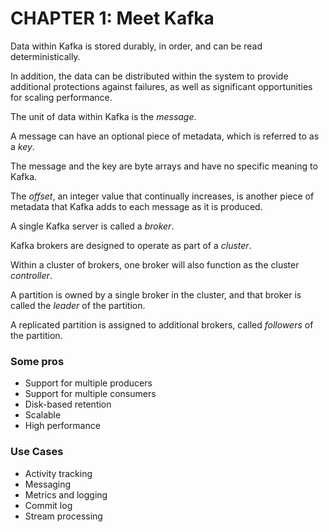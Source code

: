# CHAPTER 1: Meet Kafka

Data within Kafka is stored durably, in order, and can be read deterministically.

In addition, the data can be distributed within the system to provide additional protections against failures, as well
as significant opportunities for scaling performance.

The unit of data within Kafka is the _message_.

A message can have an optional piece of metadata, which is referred to as a _key_.

The message and the key are byte arrays and have no specific meaning to Kafka.

The _offset_, an integer value that continually increases, is another piece of metadata that Kafka adds to each message
as it is produced.

A single Kafka server is called a _broker_.

Kafka brokers are designed to operate as part of a _cluster_.

Within a cluster of brokers, one broker will also function as the cluster _controller_.

A partition is owned by a single broker in the cluster, and that broker is called the _leader_ of the partition.

A replicated partition is assigned to additional brokers, called _followers_ of the partition.

### Some pros

- Support for multiple producers
- Support for multiple consumers
- Disk-based retention
- Scalable
- High performance

### Use Cases

- Activity tracking
- Messaging
- Metrics and logging
- Commit log
- Stream processing
